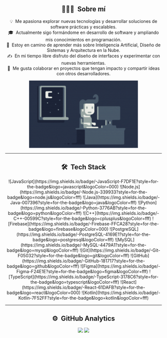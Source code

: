 <!-- About Me -->
<h2 align="center">👨🏻‍💻 &nbsp;Sobre mí</h2>

<p align="center">
💡 &nbsp;Me apasiona explorar nuevas tecnologías y desarrollar soluciones de software prácticas y escalables.<br>
🎓 &nbsp;Actualmente sigo formándome en desarrollo de software y ampliando mis conocimientos en programación.<br>
🌱 &nbsp;Estoy en camino de aprender más sobre Inteligencia Artificial, Diseño de Sistemas y Arquitectura en la Nube.<br>
✍️ &nbsp;En mi tiempo libre disfruto del diseño de interfaces y experimentar con nuevas herramientas.<br>
💬 &nbsp;Me gusta colaborar en proyectos que tengan impacto y compartir ideas con otros desarrolladores.
</p>

<p align="center">
  <img src="https://raw.githubusercontent.com/AVS1508/AVS1508/master/assets/Night-Coding.gif" alt="Night Coding" width="350"/>
</p>

---

<!-- Tech Stack -->
<h2 align="center">🛠 &nbsp;Tech Stack</h2>

<div align="center">
![JavaScript](https://img.shields.io/badge/-JavaScript-F7DF1E?style=for-the-badge&logo=javascript&logoColor=000)
![Node.js](https://img.shields.io/badge/-Node.js-339933?style=for-the-badge&logo=node.js&logoColor=fff)
![Java](https://img.shields.io/badge/-Java-007396?style=for-the-badge&logo=java&logoColor=fff)
![Python](https://img.shields.io/badge/-Python-3776AB?style=for-the-badge&logo=python&logoColor=fff)
![C++](https://img.shields.io/badge/-C++-00599C?style=for-the-badge&logo=cplusplus&logoColor=fff)
![Firebase](https://img.shields.io/badge/-Firebase-FFCA28?style=for-the-badge&logo=firebase&logoColor=000)
![PostgreSQL](https://img.shields.io/badge/-PostgreSQL-4169E1?style=for-the-badge&logo=postgresql&logoColor=fff)
![MySQL](https://img.shields.io/badge/-MySQL-4479A1?style=for-the-badge&logo=mysql&logoColor=fff)
![Git](https://img.shields.io/badge/-Git-F05032?style=for-the-badge&logo=git&logoColor=fff)
![GitHub](https://img.shields.io/badge/-GitHub-181717?style=for-the-badge&logo=github&logoColor=fff)
![Figma](https://img.shields.io/badge/-Figma-F24E1E?style=for-the-badge&logo=figma&logoColor=fff)
![TypeScript](https://img.shields.io/badge/-TypeScript-3178C6?style=for-the-badge&logo=typescript&logoColor=fff)
![React](https://img.shields.io/badge/-React-61DAFB?style=for-the-badge&logo=react&logoColor=000)
![Kotlin](https://img.shields.io/badge/-Kotlin-7F52FF?style=for-the-badge&logo=kotlin&logoColor=fff)
</div>

---

<!-- GitHub Analytics -->
<h2 align="center">⚙️ &nbsp;GitHub Analytics</h2>

<p align="center">
  <img height="180em" src="https://github-readme-stats.vercel.app/api?username=Lucianodavidcor&show_icons=true&theme=radical&include_all_commits=true&count_private=true"/>
  <img height="180em" src="https://github-readme-stats.vercel.app/api/top-langs/?username=Lucianodavidcor&layout=compact&langs_count=8&theme=radical"/>
</p>
